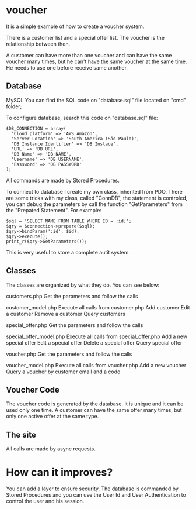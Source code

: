 # voucher

It is a simple example of how to create a voucher system.

There is a customer list and a special offer list. The voucher is the relationship between then.

A customer can have more than one voucher and can have the same voucher many times, but he can't have the same voucher at the same time. He needs to use one before receive same another.

## Database
MySQL
You can find the SQL code on "database.sql" file located on "cmd" folder;

To configure database, search this code on "database.sql" file:
```
$DB_CONNECTION = array(
  'Cloud platform' => 'AWS Amazon',
  'Server Location' => 'South America (São Paulo)',
  'DB Instance Identifier' => 'DB Instace',
  'URL' => 'DB URL',
  'DB Name' => 'DB NAME',
  'Username' => 'DB USERNAME',
  'Password' => 'DB PASSWORD'
);
```

All commands are made by Stored Procedures.

To connect to database I create my own class, inherited from PDO. There are some tricks with my class, called "ConnDB", the statement is controled, you can debug the parameters by call the function "GetParameters" from the "Prepated Statement". For example:
```
$sql = 'SELECT NAME FROM TABLE WHERE ID = :id;';
$qry = $connection->prepare($sql);
$qry->bindParam(':id', $id);
$qry->execute();
print_r($qry->GetParameters());
```
This is very useful to store a complete autit system.

## Classes
The classes are organized by what they do. You can see below:

customers.php
Get the parameters and follow the calls

customer_model.php
Execute all calls from customer.php
Add customer
Edit a customer
Remove a customer
Query customers

special_offer.php
Get the parameters and follow the calls

special_offer_model.php
Execute all calls from special_offer.php
Add a new special offer
Edit a special offer
Delete a special offer
Query special offer

voucher.php
Get the parameters and follow the calls

voucher_model.php
Execute all calls from voucher.php
Add a new voucher
Query a voucher by customer email and a code

## Voucher Code
The voucher code is generated by the database. It is unique and it can be used only one time.
A customer can have the same offer many times, but only one active offer at the same type.

## The site
All calls are made by async requests.

# How can it improves?
You can add a layer to ensure security. The database is commanded by Stored Procedures and you can use the User Id and User Authentication to control the user and his session.
